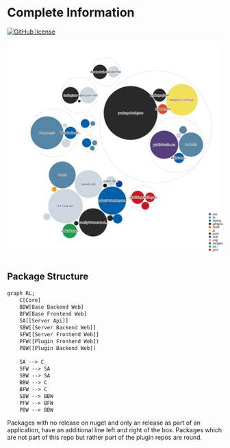 # Complete Information
[![GitHub license](https://img.shields.io/badge/license-MIT-blue.svg)](https://raw.githubusercontent.com/CompleteInformation/CI-Core/master/LICENSE.txt)

![Visualization](images/diagram.svg)

## Package Structure

```mermaid
graph RL;
    C[Core]
    BBW[Base Backend Web]
    BFW[Base Frontend Web]
    SA[[Server Api]]
    SBW[[Server Backend Web]]
    SFW[[Server Frontend Web]]
    PFW([Plugin Frontend Web])
    PBW([Plugin Backend Web])

    SA --> C
    SFW --> SA
    SBW --> SA
    BBW --> C
    BFW --> C
    SBW --> BBW
    PFW --> BFW
    PBW --> BBW
```
Packages with no release on nuget and only an release as part of an application, have an additional line left and right of the box.
Packages which are not part of this repo but rather part of the plugin repos are round.
